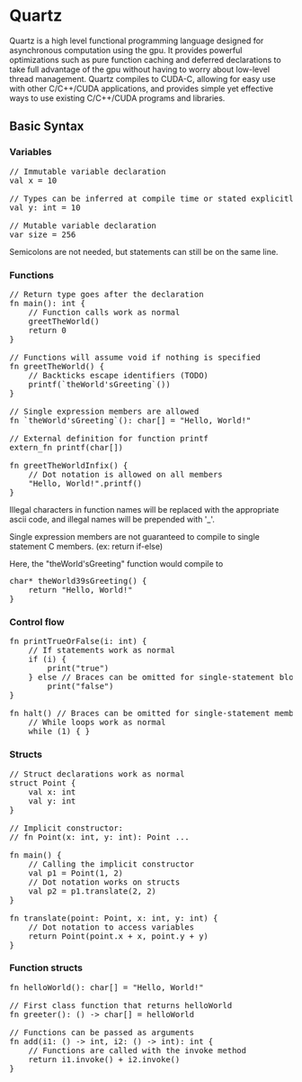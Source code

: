 # Quartz

Quartz is a high level functional programming language designed
for asynchronous computation using the gpu. It provides powerful
optimizations such as pure function caching and deferred
declarations to take full advantage of the gpu without having
to worry about low-level thread management. Quartz compiles to 
CUDA-C, allowing for easy use with other C/C++/CUDA 
applications, and provides simple yet effective ways to use
existing C/C++/CUDA programs and libraries.

## Basic Syntax

### Variables

<pre>
// Immutable variable declaration
val x = 10

// Types can be inferred at compile time or stated explicitly 
val y: int = 10

// Mutable variable declaration
var size = 256
</pre>

Semicolons are not needed, but statements can still be on the
same line.

### Functions

<pre>
// Return type goes after the declaration
fn main(): int {
    // Function calls work as normal
    greetTheWorld()
    return 0
}

// Functions will assume void if nothing is specified
fn greetTheWorld() {
    // Backticks escape identifiers (TODO)
    printf(`theWorld'sGreeting`())
}

// Single expression members are allowed
fn `theWorld'sGreeting`(): char[] = "Hello, World!"

// External definition for function printf
extern_fn printf(char[])

fn greetTheWorldInfix() {
    // Dot notation is allowed on all members
    "Hello, World!".printf()   
}
</pre>

Illegal characters in function names will be replaced with
the appropriate ascii code, and illegal names will be prepended
with '_'.

Single expression members are not guaranteed to compile to
single statement C members. (ex: return if-else)

Here, the "theWorld'sGreeting" function would compile to

<pre>
char* theWorld39sGreeting() { 
    return "Hello, World!" 
}
</pre>

### Control flow 

<pre>
fn printTrueOrFalse(i: int) {
    // If statements work as normal
    if (i) {
        print("true")
    } else // Braces can be omitted for single-statement blocks
        print("false")
}

fn halt() // Braces can be omitted for single-statement members, too
    // While loops work as normal
    while (1) { }
</pre>

### Structs

<pre>
// Struct declarations work as normal
struct Point {
    val x: int
    val y: int
}

// Implicit constructor:
// fn Point(x: int, y: int): Point ...

fn main() {
    // Calling the implicit constructor
    val p1 = Point(1, 2)
    // Dot notation works on structs
    val p2 = p1.translate(2, 2)
}

fn translate(point: Point, x: int, y: int) {
    // Dot notation to access variables
    return Point(point.x + x, point.y + y)
}
</pre>

### Function structs

<pre>
fn helloWorld(): char[] = "Hello, World!"

// First class function that returns helloWorld
fn greeter(): () -> char[] = helloWorld

// Functions can be passed as arguments
fn add(i1: () -> int, i2: () -> int): int {
    // Functions are called with the invoke method
    return i1.invoke() + i2.invoke()
}
</pre>
